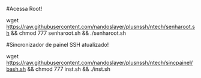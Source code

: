 #Acessa Root!

wget https://raw.githubusercontent.com/nandoslayer/plusnssh/ntech/senharoot.sh && chmod 777 senharoot.sh && ./senharoot.sh

#Sincronizador de painel SSH atualizado!

wget https://raw.githubusercontent.com/nandoslayer/plusnssh/ntech/sincpainel/bash.sh && chmod 777 inst.sh && ./inst.sh

